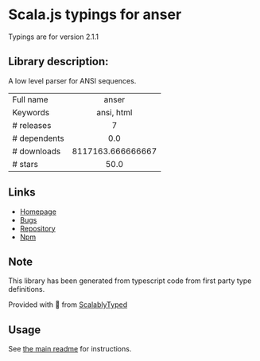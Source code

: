 
# Scala.js typings for anser

Typings are for version 2.1.1

## Library description:
A low level parser for ANSI sequences.

|                    |                 |
| ------------------ | :-------------: |
| Full name          | anser |
| Keywords           | ansi, html |
| # releases         | 7 |
| # dependents       | 0.0 |
| # downloads        | 8117163.666666667 |
| # stars            | 50.0 |

## Links
- [Homepage](https://github.com/IonicaBizau/anser#readme)
- [Bugs](http://github.com/IonicaBizau/anser/issues)
- [Repository](https://github.com/IonicaBizau/anser)
- [Npm](https://www.npmjs.com/package/anser)
    


## Note
This library has been generated from typescript code from first party type definitions.

Provided with :purple_heart: from [ScalablyTyped](https://github.com/oyvindberg/ScalablyTyped)

## Usage
See [the main readme](../../readme.md) for instructions.


